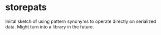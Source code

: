 # storepats

Iniital sketch of using pattern synonyms to operate directly on
serialized data.  Might turn into a library in the future.
